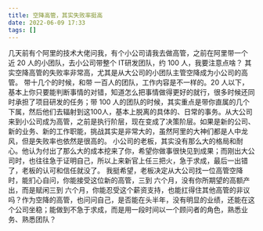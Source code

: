 ```yaml
---
title: 空降高管，其实失败率挺高
date: 2022-06-09 17:33
tags: []
---
```


几天前有个阿里的技术大佬问我，有个小公司请我去做高管，之前在阿里带一个 近 20 人的小团队，去小公司带整个 IT研发团队，约 100 人，我要注意点啥？
其实空降高管的失败率非常高，尤其是从大公司的小团队主管空降成为小公司的高管。
带十几个的时候，和带 一百人的团队，工作内容是不一样的。20 人以下，基本上你只要能判断事情的对错，知道怎么把事情做得更好的就行，很多时候还同时承担了项目研发的任务；带 100 人的团队的时候，其实重点是带你直属的几个下属，然后他们去辐射到这100人，基本上脱离的具体的、日常的事务。从大公司来到小公司成为高管，之前是执行阶层，现在变成了决策阶层。如果是新的公司、新的业务、新的工作职能，挑战其实是非常大的，虽然阿里的大神们都是人中龙风，但是失败率也依然是很高的。
小公司的老板，其实没有那么大的格局和耐心。他认为付出了那么大的成本挖来了你，希望你做事很快见到成果；而刚出大公司时，也往往急于证明自己，所以上来新官上任三把火，急于求成，最后一出错了，老板的认可和信任就没了。
我挺希望，老板决定从大公司找一位高管空降时，能扪心自问，你能接受这位新的高管，三到 六个月，没有你所期望的高额产出，而是赋闲三到 六个月，你能忍受这个薪资支持，也能扛得住其他高管的非议吗？作为空降的高管，也问问自己，是否能在头半年，没有明显的业绩，还能在这个公司坐稳；能做到不急于求成，而是用一段时间以一个顾问者的角色，熟悉业务、熟悉团队？

